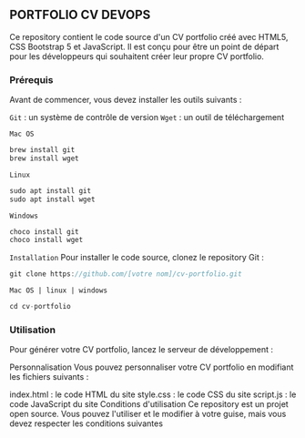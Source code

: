 ## PORTFOLIO CV DEVOPS

Ce repository contient le code source d'un CV portfolio créé avec HTML5, CSS Bootstrap 5 et JavaScript. Il est conçu pour être un point de départ pour les développeurs qui souhaitent créer leur propre CV portfolio.

### Prérequis
Avant de commencer, vous devez installer les outils suivants :

`Git` : un système de contrôle de version
`Wget` : un outil de téléchargement

`Mac OS`
```js
brew install git
brew install wget
```
`Linux`
```js
sudo apt install git
sudo apt install wget
```
`Windows`
```js
choco install git
choco install wget
```
`Installation`
Pour installer le code source, clonez le repository Git :
```js
git clone https://github.com/[votre nom]/cv-portfolio.git
```
`Mac OS | linux | windows`
```js
cd cv-portfolio
```
### Utilisation
Pour générer votre CV portfolio, lancez le serveur de développement :

Personnalisation
Vous pouvez personnaliser votre CV portfolio en modifiant les fichiers suivants :

index.html : le code HTML du site
style.css : le code CSS du site
script.js : le code JavaScript du site
Conditions d'utilisation
Ce repository est un projet open source. Vous pouvez l'utiliser et le modifier à votre guise, mais vous devez respecter les conditions suivantes

